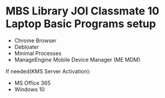 MBS Library JOI Classmate 10 Laptop Basic Programs setup
==
- Chrome Browser
- Debloater
- Minimal Processes
- ManageEngine Mobile Device Manager (ME MDM)

If needed(KMS Server Activation):
- MS Office 365
- Windows 10
